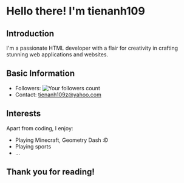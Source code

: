 # Hello there! I'm tienanh109

## Introduction

I'm a passionate HTML developer with a flair for creativity in crafting stunning web applications and websites.

## Basic Information

- Followers: ![Your followers count](https://img.shields.io/github/followers/tienanh109?style=flat-square)
- Contact: tienanh109z@yahoo.com


## Interests

Apart from coding, I enjoy:
- Playing Minecraft, Geometry Dash :Đ
- Playing sports
- ...

## Thank you for reading!
